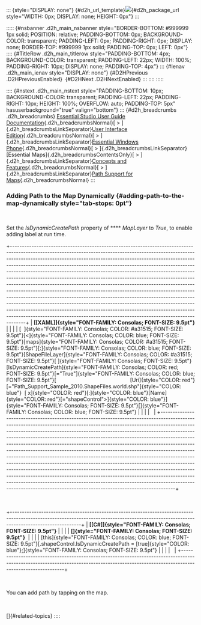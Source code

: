 ::: {style="DISPLAY: none"}
[](ms-xhelp:///?Id=d2h_url_template){#d2h_url_template}![](!package_url!){#d2h_package_url style="WIDTH: 0px; DISPLAY: none; HEIGHT: 0px"}
:::

::::: {#nsbanner .d2h_main_nsbanner style="BORDER-BOTTOM: #999999 1px solid; POSITION: relative; PADDING-BOTTOM: 0px; BACKGROUND-COLOR: transparent; PADDING-LEFT: 0px; PADDING-RIGHT: 0px; DISPLAY: none; BORDER-TOP: #999999 1px solid; PADDING-TOP: 0px; LEFT: 0px"}
:::: {#TitleRow .d2h_main_titlerow style="PADDING-BOTTOM: 4px; BACKGROUND-COLOR: transparent; PADDING-LEFT: 22px; WIDTH: 100%; PADDING-RIGHT: 10px; DISPLAY: none; PADDING-TOP: 4px"}
::: {#ienav .d2h_main_ienav style="DISPLAY: none"}
[](ms-xhelp:///?Id=9eb56fff-9d61-42be-82aa-03eb3af39ae9){#D2HPrevious .D2HPreviousEnabled}  [](ms-xhelp:///?Id=55c0ff60-ec73-4428-856b-cd0dce687532){#D2HNext .D2HNextEnabled}
:::
::::
:::::

:::: {#nstext .d2h_main_nstext style="PADDING-BOTTOM: 10px; BACKGROUND-COLOR: transparent; PADDING-LEFT: 22px; PADDING-RIGHT: 10px; HEIGHT: 100%; OVERFLOW: auto; PADDING-TOP: 5px" hasuserbackground="true" valign="bottom"}
::: {#d2h_breadcrumbs .d2h_breadcrumbs}
[Essential Studio User Guide Documentation](ms-xhelp:///?Id=12457748-09e3-4d74-a240-8e049cedf030){.d2h_breadcrumbsNormal}[ \> ]{.d2h_breadcrumbsLinkSeparator}[User Interface Edition](ms-xhelp:///?Id=c29296b7-531c-413b-a0ec-488ca1f7f669){.d2h_breadcrumbsNormal}[ \> ]{.d2h_breadcrumbsLinkSeparator}[Essential Windows Phone](ms-xhelp:///?Id=5ea1999c-4eff-4775-b84e-407dc825f555){.d2h_breadcrumbsNormal}[ \> ]{.d2h_breadcrumbsLinkSeparator}[Essential Maps]{.d2h_breadcrumbsContentsOnly}[ \> ]{.d2h_breadcrumbsLinkSeparator}[Concepts and Features](ms-xhelp:///?Id=fe4335c8-1cb6-47a4-a6f3-e9bc318bba8d){.d2h_breadcrumbsNormal}[ \> ]{.d2h_breadcrumbsLinkSeparator}[Path Support for Maps](ms-xhelp:///?Id=5ea3060f-b1ed-416d-a553-f39c767ef214){.d2h_breadcrumbsNormal}
:::

### Adding Path to the Map Dynamically {#adding-path-to-the-map-dynamically style="tab-stops: 0pt"}

 

Set the *IsDynamicCreatePath* property of **** *MapLayer* to *True*, to enable adding label at run time.

+------------------------------------------------------------------------------------------------------------------------------------------------------------------------------------------------------------------------------------------------------------------------------------------------------------------------------------------------------------------------------------------------------------------------------------------------------------------------------------------------------------------------------------------------------------------------------------------------------------------------------------------------------------------------------------------------------------------------------------------------------------------------------------------------------------------------------------------------------------------------------------------------------------------------------------------------------------------------------+
| **[\[XAML\]]{style="FONT-FAMILY: Consolas; FONT-SIZE: 9.5pt"}**                                                                                                                                                                                                                                                                                                                                                                                                                                                                                                                                                                                                                                                                                                                                                                                                                                                                                                              |
|                                                                                                                                                                                                                                                                                                                                                                                                                                                                                                                                                                                                                                                                                                                                                                                                                                                                                                                                                                              |
| [  ]{style="FONT-FAMILY: Consolas; COLOR: #a31515; FONT-SIZE: 9.5pt"}[\<]{style="FONT-FAMILY: Consolas; COLOR: blue; FONT-SIZE: 9.5pt"}[maps]{style="FONT-FAMILY: Consolas; COLOR: #a31515; FONT-SIZE: 9.5pt"}[:]{style="FONT-FAMILY: Consolas; COLOR: blue; FONT-SIZE: 9.5pt"}[ShapeFileLayer]{style="FONT-FAMILY: Consolas; COLOR: #a31515; FONT-SIZE: 9.5pt"}[ ]{style="FONT-FAMILY: Consolas; FONT-SIZE: 9.5pt"}[IsDynamicCreatePath]{style="FONT-FAMILY: Consolas; COLOR: red; FONT-SIZE: 9.5pt"}[=\"True\"]{style="FONT-FAMILY: Consolas; COLOR: blue; FONT-SIZE: 9.5pt"}[                                                  [Uri]{style="COLOR: red"}[=\"Path_Support_Sample_2010.ShapeFiles.world.shp\"]{style="COLOR: blue"}  [ x]{style="COLOR: red"}[:]{style="COLOR: blue"}[Name]{style="COLOR: red"}[=\"shapeControl\"\>]{style="COLOR: blue"}]{style="FONT-FAMILY: Consolas; FONT-SIZE: 9.5pt"}[]{style="FONT-FAMILY: Consolas; COLOR: blue; FONT-SIZE: 9.5pt"} |
|                                                                                                                                                                                                                                                                                                                                                                                                                                                                                                                                                                                                                                                                                                                                                                                                                                                                                                                                                                              |
|                                                                                                                                                                                                                                                                                                                                                                                                                                                                                                                                                                                                                                                                                                                                                                                                                                                                                                                                                                              |
+------------------------------------------------------------------------------------------------------------------------------------------------------------------------------------------------------------------------------------------------------------------------------------------------------------------------------------------------------------------------------------------------------------------------------------------------------------------------------------------------------------------------------------------------------------------------------------------------------------------------------------------------------------------------------------------------------------------------------------------------------------------------------------------------------------------------------------------------------------------------------------------------------------------------------------------------------------------------------+

 

+-----------------------------------------------------------------------------------------------------------------------------------------------------------------------------------------+
| **[\[C#\]]{style="FONT-FAMILY: Consolas; FONT-SIZE: 9.5pt"}**                                                                                                                           |
|                                                                                                                                                                                         |
| **[]{style="FONT-FAMILY: Consolas; FONT-SIZE: 9.5pt"}**                                                                                                                                 |
|                                                                                                                                                                                         |
| [this]{style="FONT-FAMILY: Consolas; COLOR: blue; FONT-SIZE: 9.5pt"}[.shapeControl.IsDynamicCreatePath = [true]{style="COLOR: blue"};]{style="FONT-FAMILY: Consolas; FONT-SIZE: 9.5pt"} |
|                                                                                                                                                                                         |
|                                                                                                                                                                                         |
+-----------------------------------------------------------------------------------------------------------------------------------------------------------------------------------------+

 

You can add path by tapping on the map.

 

[]{#related-topics}
::::
